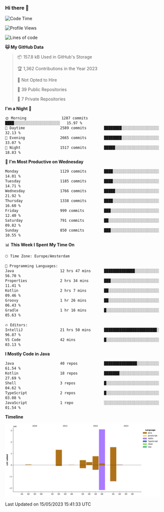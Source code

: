 ### Hi there 👋


<!--START_SECTION:waka-->
![Code Time](http://img.shields.io/badge/Code%20Time-3%2C209%20hrs%2043%20mins-blue)

![Profile Views](http://img.shields.io/badge/Profile%20Views-7-blue)

![Lines of code](https://img.shields.io/badge/From%20Hello%20World%20I%27ve%20Written-7.5%20million%20lines%20of%20code-blue)

**🐱 My GitHub Data** 

> 📦 157.8 kB Used in GitHub's Storage 
 > 
> 🏆 1,362 Contributions in the Year 2023
 > 
> 🚫 Not Opted to Hire
 > 
> 📜 39 Public Repositories 
 > 
> 🔑 7 Private Repositories 
 > 
**I'm a Night 🦉** 

```text
🌞 Morning                1287 commits        ████░░░░░░░░░░░░░░░░░░░░░   15.97 % 
🌆 Daytime                2589 commits        ████████░░░░░░░░░░░░░░░░░   32.13 % 
🌃 Evening                2665 commits        ████████░░░░░░░░░░░░░░░░░   33.07 % 
🌙 Night                  1517 commits        █████░░░░░░░░░░░░░░░░░░░░   18.83 % 
```
📅 **I'm Most Productive on Wednesday** 

```text
Monday                   1129 commits        ████░░░░░░░░░░░░░░░░░░░░░   14.01 % 
Tuesday                  1185 commits        ████░░░░░░░░░░░░░░░░░░░░░   14.71 % 
Wednesday                1766 commits        █████░░░░░░░░░░░░░░░░░░░░   21.92 % 
Thursday                 1338 commits        ████░░░░░░░░░░░░░░░░░░░░░   16.60 % 
Friday                   999 commits         ███░░░░░░░░░░░░░░░░░░░░░░   12.40 % 
Saturday                 791 commits         ██░░░░░░░░░░░░░░░░░░░░░░░   09.82 % 
Sunday                   850 commits         ███░░░░░░░░░░░░░░░░░░░░░░   10.55 % 
```


📊 **This Week I Spent My Time On** 

```text
🕑︎ Time Zone: Europe/Amsterdam

💬 Programming Languages: 
Java                     12 hrs 47 mins      ██████████████░░░░░░░░░░░   56.70 % 
Properties               2 hrs 34 mins       ███░░░░░░░░░░░░░░░░░░░░░░   11.41 % 
Kotlin                   2 hrs 7 mins        ██░░░░░░░░░░░░░░░░░░░░░░░   09.46 % 
Groovy                   1 hr 26 mins        ██░░░░░░░░░░░░░░░░░░░░░░░   06.43 % 
Gradle                   1 hr 16 mins        █░░░░░░░░░░░░░░░░░░░░░░░░   05.63 % 

🔥 Editors: 
IntelliJ                 21 hrs 50 mins      ████████████████████████░   96.87 % 
VS Code                  42 mins             █░░░░░░░░░░░░░░░░░░░░░░░░   03.13 % 
```

**I Mostly Code in Java** 

```text
Java                     40 repos            ███████████████░░░░░░░░░░   61.54 % 
Kotlin                   18 repos            ███████░░░░░░░░░░░░░░░░░░   27.69 % 
Shell                    3 repos             █░░░░░░░░░░░░░░░░░░░░░░░░   04.62 % 
TypeScript               2 repos             █░░░░░░░░░░░░░░░░░░░░░░░░   03.08 % 
JavaScript               1 repo              ░░░░░░░░░░░░░░░░░░░░░░░░░   01.54 % 
```



**Timeline**

![Lines of Code chart](https://raw.githubusercontent.com/powercasgamer/powercasgamer/master/assets/bar_graph.png)


 Last Updated on 15/05/2023 15:41:33 UTC
<!--END_SECTION:waka-->
